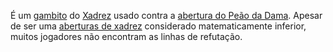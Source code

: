 É um [gambito](_insight/Gambito.md) do [Xadrez](index/Xadrez.md) usado contra a [abertura do Peão da Dama](_draft/Abertura%20do%20Peão%20da%20Dama.md). Apesar de ser uma [aberturas de xadrez](index/Aberturas%20de%20xadrez.md) considerado matematicamente inferior, muitos jogadores não encontram as linhas de refutação.